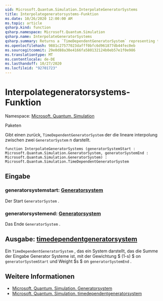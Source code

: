 ```yaml
---
uid: Microsoft.Quantum.Simulation.InterpolateGeneratorSystems
title: Interpolategeneratorsystems-Funktion
ms.date: 10/26/2020 12:00:00 AM
ms.topic: article
qsharp.kind: function
qsharp.namespace: Microsoft.Quantum.Simulation
qsharp.name: InterpolateGeneratorSystems
qsharp.summary: Returns a `TimeDependentGeneratorSystem` representing the linear interpolation between two `GeneratorSystem`s.
ms.openlocfilehash: 9881c27577023dafff0bfc6d961877db44fec0eb
ms.sourcegitcommit: 29e0d88a30e4166fa580132124b0eb57e1f0e986
ms.translationtype: MT
ms.contentlocale: de-DE
ms.lasthandoff: 10/27/2020
ms.locfileid: "92701723"
---
```

# <a name="interpolategeneratorsystems-function"></a>Interpolategeneratorsystems-Funktion

Namespace: [Microsoft. Quantum. Simulation](xref:Microsoft.Quantum.Simulation)

Paketen [](https://nuget.org/packages/)


Gibt einen zurück, `TimeDependentGeneratorSystem` der die lineare interpolung zwischen zwei `GeneratorSystem` n darstellt.

```qsharp
function InterpolateGeneratorSystems (generatorSystemStart : Microsoft.Quantum.Simulation.GeneratorSystem, generatorSystemEnd : Microsoft.Quantum.Simulation.GeneratorSystem) : Microsoft.Quantum.Simulation.TimeDependentGeneratorSystem
```


## <a name="input"></a>Eingabe

### <a name="generatorsystemstart--generatorsystem"></a>generatorsystemstart: [Generatorsystem](xref:Microsoft.Quantum.Simulation.GeneratorSystem)

Der Start `GeneratorSystem` .


### <a name="generatorsystemend--generatorsystem"></a>generatorsystemend: [Generatorsystem](xref:Microsoft.Quantum.Simulation.GeneratorSystem)

Das Ende `GeneratorSystem` .



## <a name="output--timedependentgeneratorsystem"></a>Ausgabe: [timedependentgeneratorsystem](xref:Microsoft.Quantum.Simulation.TimeDependentGeneratorSystem)

Ein `TimeDependentGeneratorSystem` , das ein System darstellt, das die Summe der Eingabe Generator Systeme ist, mit der Gewichtung $ (1-s) $ on `generatorSystemStart` und Weight $s $ on `generatorSystemEnd` .

## <a name="see-also"></a>Weitere Informationen

- [Microsoft. Quantum. Simulation. Generatorsystem](xref:Microsoft.Quantum.Simulation.GeneratorSystem)
- [Microsoft. Quantum. Simulation. timedependentgeneratorsystem](xref:Microsoft.Quantum.Simulation.TimeDependentGeneratorSystem)